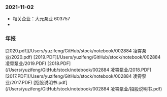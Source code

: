 ### 2021-11-02
* 相关企业：大元泵业 603757
*  

### 年报
[2020.pdf](/Users/yuzifeng/GitHub/stock/notebook/002884 凌霄泵业/2020.pdf)
[2019.PDF](/Users/yuzifeng/GitHub/stock/notebook/002884 凌霄泵业/2019.PDF)
[2018.PDF](/Users/yuzifeng/GitHub/stock/notebook/002884 凌霄泵业/2018.PDF)
[2017.PDF](/Users/yuzifeng/GitHub/stock/notebook/002884 凌霄泵业/2017.PDF)
[招股说明书.pdf](/Users/yuzifeng/GitHub/stock/notebook/002884 凌霄泵业/招股说明书.pdf)
